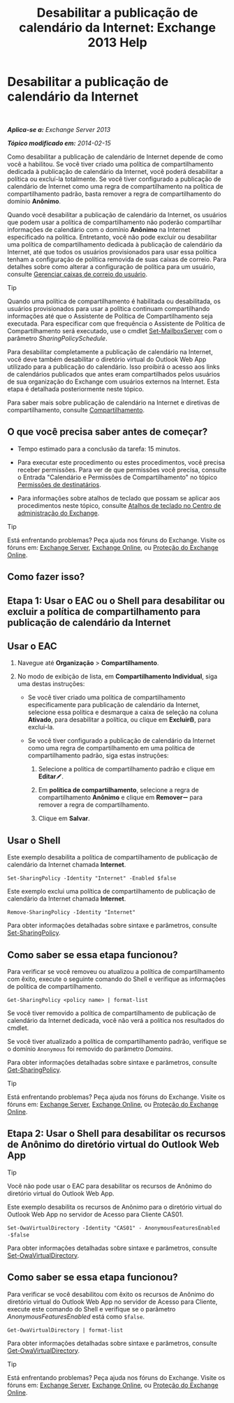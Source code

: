 ﻿---
title: 'Desabilitar a publicação de calendário da Internet: Exchange 2013 Help'
TOCTitle: Desabilitar a publicação de calendário da Internet
ms:assetid: f26dbf04-9dae-460f-a987-2ad3dfbc7b7e
ms:mtpsurl: https://technet.microsoft.com/pt-br/library/JJ853047(v=EXCHG.150)
ms:contentKeyID: 50556310
ms.date: 05/22/2018
mtps_version: v=EXCHG.150
ms.translationtype: MT
---

# Desabilitar a publicação de calendário da Internet

 

_**Aplica-se a:** Exchange Server 2013_

_**Tópico modificado em:** 2014-02-15_

Como desabilitar a publicação de calendário de Internet depende de como você a habilitou. Se você tiver criado uma política de compartilhamento dedicada à publicação de calendário da Internet, você poderá desabilitar a política ou excluí-la totalmente. Se você tiver configurado a publicação de calendário de Internet como uma regra de compartilhamento na política de compartilhamento padrão, basta remover a regra de compartilhamento do domínio **Anônimo**.

Quando você desabilitar a publicação de calendário da Internet, os usuários que podem usar a política de compartilhamento não poderão compartilhar informações de calendário com o domínio **Anônimo** na Internet especificado na política. Entretanto, você não pode excluir ou desabilitar uma política de compartilhamento dedicada à publicação de calendário da Internet, até que todos os usuários provisionados para usar essa política tenham a configuração de política removida de suas caixas de correio. Para detalhes sobre como alterar a configuração de política para um usuário, consulte [Gerenciar caixas de correio do usuário](manage-user-mailboxes-exchange-2013-help.md).


> [!TIP]
> Quando uma política de compartilhamento é habilitada ou desabilitada, os usuários provisionados para usar a política continuam compartilhando informações até que o Assistente de Política de Compartilhamento seja executada. Para especificar com que frequência o Assistente de Política de Compartilhamento será executado, use o cmdlet <A href="https://technet.microsoft.com/pt-br/library/aa998651(v=exchg.150)">Set-MailboxServer</A> com o parâmetro <EM>SharingPolicySchedule</EM>.



Para desabilitar completamente a publicação de calendário na Internet, você deve também desabilitar o diretório virtual do Outlook Web App utilizado para a publicação do calendário. Isso proibirá o acesso aos links de calendários publicados que antes eram compartilhados pelos usuários de sua organização do Exchange com usuários externos na Internet. Esta etapa é detalhada posteriormente neste tópico.

Para saber mais sobre publicação de calendário na Internet e diretivas de compartilhamento, consulte [Compartilhamento](sharing-exchange-2013-help.md).

## O que você precisa saber antes de começar?

  - Tempo estimado para a conclusão da tarefa: 15 minutos.

  - Para executar este procedimento ou estes procedimentos, você precisa receber permissões. Para ver de que permissões você precisa, consulte o Entrada "Calendário e Permissões de Compartilhamento" no tópico [Permissões de destinatários](recipients-permissions-exchange-2013-help.md).

  - Para informações sobre atalhos de teclado que possam se aplicar aos procedimentos neste tópico, consulte [Atalhos de teclado no Centro de administração do Exchange](keyboard-shortcuts-in-the-exchange-admin-center-exchange-online-protection-help.md).


> [!TIP]
> Está enfrentando problemas? Peça ajuda nos fóruns do Exchange. Visite os fóruns em: <A href="https://go.microsoft.com/fwlink/p/?linkid=60612">Exchange Server</A>, <A href="https://go.microsoft.com/fwlink/p/?linkid=267542">Exchange Online</A>, ou <A href="https://go.microsoft.com/fwlink/p/?linkid=285351">Proteção do Exchange Online</A>.



## Como fazer isso?

## Etapa 1: Usar o EAC ou o Shell para desabilitar ou excluir a política de compartilhamento para publicação de calendário da Internet

## Usar o EAC

1.  Navegue até **Organização** \> **Compartilhamento**.

2.  No modo de exibição de lista, em **Compartilhamento Individual**, siga uma destas instruções:
    
      - Se você tiver criado uma política de compartilhamento especificamente para publicação de calendário da Internet, selecione essa política e desmarque a caixa de seleção na coluna **Ativado**, para desabilitar a política, ou clique em **Excluir**![Excluir ícone](images/JJ673559.14f639f6-61e8-4418-bbfb-0db14de9d2f5(EXCHG.150).gif "Excluir ícone"), para excluí-la.
    
      - Se você tiver configurado a publicação de calendário da Internet como uma regra de compartilhamento em uma política de compartilhamento padrão, siga estas instruções:
        
        1.  Selecione a política de compartilhamento padrão e clique em **Editar**![Ícone de edição](images/JJ218640.6f53ccb2-1f13-4c02-bea0-30690e6ea71d(EXCHG.150).gif "Ícone de edição").
        
        2.  Em **política de compartilhamento**, selecione a regra de compartilhamento **Anônimo** e clique em **Remover**![ícone Remover](images/JJ657492.479b6ced-8d64-4277-a725-f17fea202b28(EXCHG.150).gif "ícone Remover") para remover a regra de compartilhamento.
        
        3.  Clique em **Salvar**.

## Usar o Shell

Este exemplo desabilita a política de compartilhamento de publicação de calendário da Internet chamada **Internet**.

    Set-SharingPolicy -Identity "Internet" -Enabled $false

Este exemplo exclui uma política de compartilhamento de publicação de calendário da Internet chamada **Internet**.

    Remove-SharingPolicy -Identity "Internet"

Para obter informações detalhadas sobre sintaxe e parâmetros, consulte [Set-SharingPolicy](https://technet.microsoft.com/pt-br/library/dd297931\(v=exchg.150\)).

## Como saber se essa etapa funcionou?

Para verificar se você removeu ou atualizou a política de compartilhamento com êxito, execute o seguinte comando do Shell e verifique as informações de política de compartilhamento.

    Get-SharingPolicy <policy name> | format-list

Se você tiver removido a política de compartilhamento de publicação de calendário da Internet dedicada, você não verá a política nos resultados do cmdlet.

Se você tiver atualizado a política de compartilhamento padrão, verifique se o domínio `Anonymous` foi removido do parâmetro *Domains*.

Para obter informações detalhadas sobre sintaxe e parâmetros, consulte [Get-SharingPolicy](https://technet.microsoft.com/pt-br/library/dd335081\(v=exchg.150\)).


> [!TIP]
> Está enfrentando problemas? Peça ajuda nos fóruns do Exchange. Visite os fóruns em: <A href="https://go.microsoft.com/fwlink/p/?linkid=60612">Exchange Server</A>, <A href="https://go.microsoft.com/fwlink/p/?linkid=267542">Exchange Online</A>, ou <A href="https://go.microsoft.com/fwlink/p/?linkid=285351">Proteção do Exchange Online</A>.



## Etapa 2: Usar o Shell para desabilitar os recursos de Anônimo do diretório virtual do Outlook Web App


> [!TIP]
> Você não pode usar o EAC para desabilitar os recursos de Anônimo do diretório virtual do Outlook Web App.



Este exemplo desabilita os recursos de Anônimo para o diretório virtual do Outlook Web App no servidor de Acesso para Cliente CAS01.

    Set-OwaVirtualDirectory -Identity "CAS01" - AnonymousFeaturesEnabled -$false

Para obter informações detalhadas sobre sintaxe e parâmetros, consulte [Set-OwaVirtualDirectory](https://technet.microsoft.com/pt-br/library/bb123515\(v=exchg.150\)).

## Como saber se essa etapa funcionou?

Para verificar se você desabilitou com êxito os recursos de Anônimo do diretório virtual do Outlook Web App no servidor de Acesso para Cliente, execute este comando do Shell e verifique se o parâmetro *AnonymousFeaturesEnabled* está como `$false`.

    Get-OwaVirtualDirectory | format-list

Para obter informações detalhadas sobre sintaxe e parâmetros, consulte [Get-OwaVirtualDirectory](https://technet.microsoft.com/pt-br/library/aa998588\(v=exchg.150\)).


> [!TIP]
> Está enfrentando problemas? Peça ajuda nos fóruns do Exchange. Visite os fóruns em: <A href="https://go.microsoft.com/fwlink/p/?linkid=60612">Exchange Server</A>, <A href="https://go.microsoft.com/fwlink/p/?linkid=267542">Exchange Online</A>, ou <A href="https://go.microsoft.com/fwlink/p/?linkid=285351">Proteção do Exchange Online</A>.



